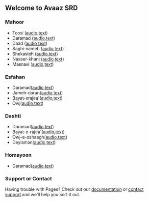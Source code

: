 ## Welcome to Avaaz SRD

### Mahoor
- Toosi ([audio](./mahoor_toosi.mp4),[text](./mahoor_toosi.pdf))
- Daramad ([audio](./mahoor_daramad.mp4),[text](./mahoor_daramad.pdf))
- Daad ([audio](./mahoor_daad.mp4),[text](./mahoor_daad.pdf))
- Saghi-nameh ([audio](./saaqi_nameh.mp4),[text](./saaqi_nameh.pdf))
- Shekasteh ([audio](./mahoor_shekasteh.mp4),[text](./mahoor_shekasteh.pdf))
- Naseer-khani ([audio](./mahoor_nasirkhani.mp4),[text](./mahoor_nasirkhani.pdf))
- Masnavi ([audio](./mahoor_masnavi.mp4),[text](./mahoor_masnavi.pdf))

### Esfahan

- Daramad([audio](./esfahan_daramad.mp4),[text](./esfahan_daramad.pdf))
- Jameh-daran([audio](./esfahan_jameh_daran.mp4),[text](./esfahan_jameh_daran.pdf))
- Bayat-erajea'([audio](./esfahan_bayat_e_rajea.mp4),[text](./esfahan_bayat_e_rajea.pdf))
- Owj([audio](./esfahan_owj.mp4),[text](./esfahan_owj.pdf))

### Dashti

- Daramad([audio](./dashti_daramad.mp4),[text](./dashti_daramad.pdf))
- Bayat-e-rajea'([audio](./dashti_bayat_e_rajea.mp4),[text](./dashti_bayat_e_rajea.pdf))
- Owj-e-oshaagh([audio](./dashti_owj_e_oshaaq.mp4),[text](./dashti_owj_e_oshaaq.pdf))
- Deylaman([audio](./dashti_deylaman.mp4),[text](./dashti_deylaman.pdf))

### Homayoon

- Daramad([audio](./homayoon_daramad.mp4),[text](./homayoon_daramad.pdf))
 
### Support or Contact

Having trouble with Pages? Check out our [documentation](https://docs.github.com/categories/github-pages-basics/) or [contact support](https://support.github.com/contact) and we’ll help you sort it out.
